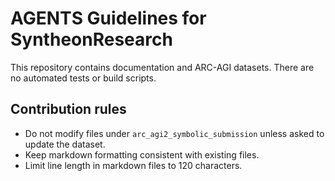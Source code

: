 # AGENTS Guidelines for SyntheonResearch

This repository contains documentation and ARC-AGI datasets. There are no automated tests or build scripts.

## Contribution rules
- Do not modify files under `arc_agi2_symbolic_submission` unless asked to update the dataset.
- Keep markdown formatting consistent with existing files.
- Limit line length in markdown files to 120 characters.

